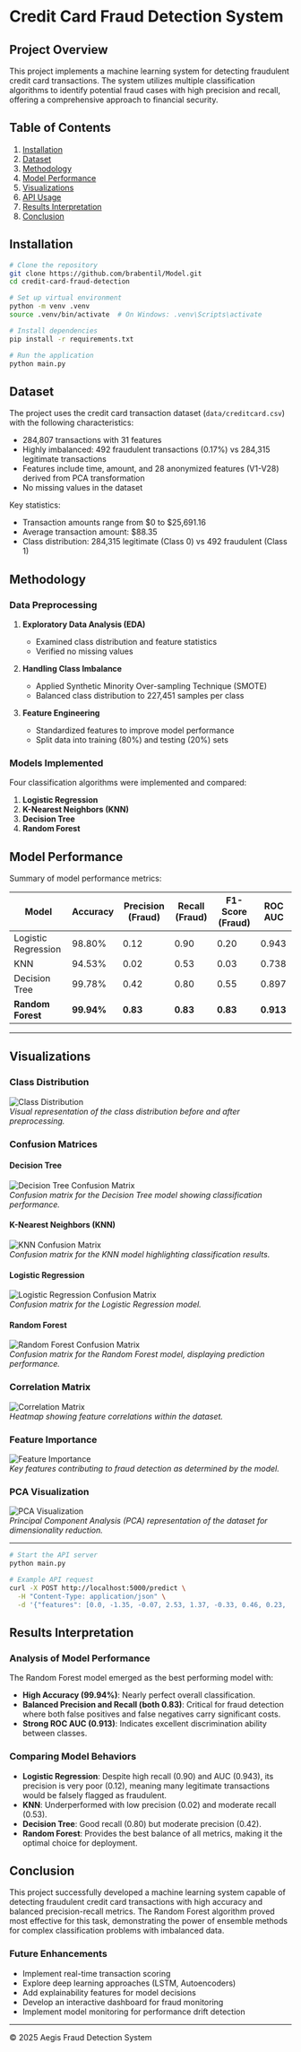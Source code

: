# Credit Card Fraud Detection System

## Project Overview

This project implements a machine learning system for detecting fraudulent credit card transactions. The system utilizes multiple classification algorithms to identify potential fraud cases with high precision and recall, offering a comprehensive approach to financial security.

## Table of Contents

1. [Installation](#installation)
2. [Dataset](#dataset)
3. [Methodology](#methodology)
4. [Model Performance](#model-performance)
5. [Visualizations](#visualizations)
6. [API Usage](#api-usage)
7. [Results Interpretation](#results-interpretation)
8. [Conclusion](#conclusion)

## Installation

```bash
# Clone the repository
git clone https://github.com/brabentil/Model.git
cd credit-card-fraud-detection

# Set up virtual environment
python -m venv .venv
source .venv/bin/activate  # On Windows: .venv\Scripts\activate

# Install dependencies
pip install -r requirements.txt

# Run the application
python main.py
```

## Dataset

The project uses the credit card transaction dataset (`data/creditcard.csv`) with the following characteristics:

- 284,807 transactions with 31 features
- Highly imbalanced: 492 fraudulent transactions (0.17%) vs 284,315 legitimate transactions
- Features include time, amount, and 28 anonymized features (V1-V28) derived from PCA transformation
- No missing values in the dataset

Key statistics:
- Transaction amounts range from $0 to $25,691.16
- Average transaction amount: $88.35
- Class distribution: 284,315 legitimate (Class 0) vs 492 fraudulent (Class 1)

## Methodology

### Data Preprocessing

1. **Exploratory Data Analysis (EDA)**
   - Examined class distribution and feature statistics
   - Verified no missing values

2. **Handling Class Imbalance**
   - Applied Synthetic Minority Over-sampling Technique (SMOTE)
   - Balanced class distribution to 227,451 samples per class

3. **Feature Engineering**
   - Standardized features to improve model performance
   - Split data into training (80%) and testing (20%) sets

### Models Implemented

Four classification algorithms were implemented and compared:

1. **Logistic Regression**
2. **K-Nearest Neighbors (KNN)**
3. **Decision Tree**
4. **Random Forest**

## Model Performance

Summary of model performance metrics:

| Model | Accuracy | Precision (Fraud) | Recall (Fraud) | F1-Score (Fraud) | ROC AUC |
|-------|----------|-------------------|----------------|------------------|---------|
| Logistic Regression | 98.80% | 0.12 | 0.90 | 0.20 | 0.943 |
| KNN | 94.53% | 0.02 | 0.53 | 0.03 | 0.738 |
| Decision Tree | 99.78% | 0.42 | 0.80 | 0.55 | 0.897 |
| **Random Forest** | **99.94%** | **0.83** | **0.83** | **0.83** | **0.913** |


---

## Visualizations

### Class Distribution

![Class Distribution](./visualizations/class_distribution.png)  
*Visual representation of the class distribution before and after preprocessing.*

### Confusion Matrices

#### Decision Tree
![Decision Tree Confusion Matrix](./visualizations/confusion_matrix_decision_tree.png)  
*Confusion matrix for the Decision Tree model showing classification performance.*

#### K-Nearest Neighbors (KNN)
![KNN Confusion Matrix](./visualizations/confusion_matrix_knn.png)  
*Confusion matrix for the KNN model highlighting classification results.*

#### Logistic Regression
![Logistic Regression Confusion Matrix](./visualizations/confusion_matrix_logistic_regression.png)  
*Confusion matrix for the Logistic Regression model.*

#### Random Forest
![Random Forest Confusion Matrix](./visualizations/confusion_matrix_random_forest.png)  
*Confusion matrix for the Random Forest model, displaying prediction performance.*

### Correlation Matrix

![Correlation Matrix](./visualizations/correlation_matrix.png)  
*Heatmap showing feature correlations within the dataset.*

### Feature Importance

![Feature Importance](./visualizations/feature_importance.png)  
*Key features contributing to fraud detection as determined by the model.*

### PCA Visualization

![PCA Visualization](./visualizations/pca_visualization.png)  
*Principal Component Analysis (PCA) representation of the dataset for dimensionality reduction.*

---

```bash
# Start the API server
python main.py

# Example API request
curl -X POST http://localhost:5000/predict \
  -H "Content-Type: application/json" \
  -d '{"features": [0.0, -1.35, -0.07, 2.53, 1.37, -0.33, 0.46, 0.23, ..., 149.62]}'
```

## Results Interpretation

### Analysis of Model Performance

The Random Forest model emerged as the best performing model with:

- **High Accuracy (99.94%)**: Nearly perfect overall classification.
- **Balanced Precision and Recall (both 0.83)**: Critical for fraud detection where both false positives and false negatives carry significant costs.
- **Strong ROC AUC (0.913)**: Indicates excellent discrimination ability between classes.

### Comparing Model Behaviors

- **Logistic Regression**: Despite high recall (0.90) and AUC (0.943), its precision is very poor (0.12), meaning many legitimate transactions would be falsely flagged as fraudulent.
- **KNN**: Underperformed with low precision (0.02) and moderate recall (0.53).
- **Decision Tree**: Good recall (0.80) but moderate precision (0.42).
- **Random Forest**: Provides the best balance of all metrics, making it the optimal choice for deployment.

## Conclusion

This project successfully developed a machine learning system capable of detecting fraudulent credit card transactions with high accuracy and balanced precision-recall metrics. The Random Forest algorithm proved most effective for this task, demonstrating the power of ensemble methods for complex classification problems with imbalanced data.

### Future Enhancements

- Implement real-time transaction scoring
- Explore deep learning approaches (LSTM, Autoencoders)
- Add explainability features for model decisions
- Develop an interactive dashboard for fraud monitoring
- Implement model monitoring for performance drift detection

---

© 2025 Aegis Fraud Detection System
